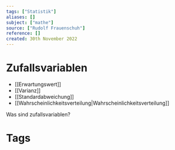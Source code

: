 ```yaml
---
tags: ["Statistik"]
aliases: []
subject: ["mathe"]
source: ["Rudolf Frauenschuh"]
reference: []
created: 30th November 2022
---
```


# Zufallsvariablen

- [[Erwartungswert]]
- [[Varianz]]
- [[Standardabweichung]]
- [[Wahrscheinlichkeitsverteilung|Wahrscheinlichkeitsverteilung]]

Was sind zufallsvariablen?

# Tags